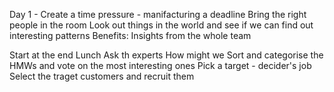 Day 1 - 
Create a time pressure - manifacturing a deadline
Bring the right people in the room
Look out things in the world and see if we can find out interesting patterns
Benefits: Insights from the whole team


Start at the end
Lunch
Ask th experts
How might we
Sort and categorise the HMWs and vote on the most interesting ones
Pick a target - decider's job
Select the traget customers and recruit them
